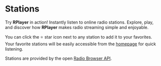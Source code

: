 # Stations

Try **RPlayer** in action! Instantly listen to online radio stations. Explore, play, and discover how **RPlayer** makes radio streaming simple and enjoyable.

You can click the ⭐ star icon next to any station to add it to your favorites. Your favorite stations will be easily accessible from the [homepage](/) for quick listening.

Stations are provided by the open [Radio Browser API](https://www.radio-browser.info/).
